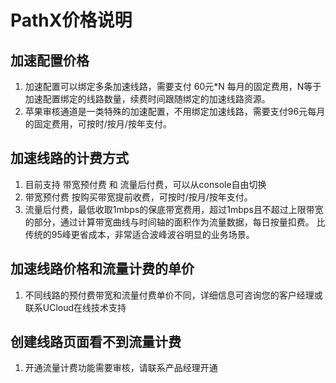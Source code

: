 # PathX价格说明

## 加速配置价格
1. 加速配置可以绑定多条加速线路，需要支付 60元*N 每月的固定费用，N等于加速配置绑定的线路数量，续费时间跟随绑定的加速线路资源。
2. 苹果审核通道是一类特殊的加速配置，不用绑定加速线路，需要支付96元每月的固定费用，可按时/按月/按年支付。

## 加速线路的计费方式
1. 目前支持 带宽预付费 和 流量后付费，可以从console自由切换
2. 带宽预付费 按购买带宽提前收费，可按时/按月/按年支付。
3. 流量后付费，最低收取1mbps的保底带宽费用，超过1mbps且不超过上限带宽的部分，通过计算带宽曲线与时间轴的面积作为流量数据，每日按量扣费。
比传统的95峰更省成本，非常适合波峰波谷明显的业务场景。

## 加速线路价格和流量计费的单价
1. 不同线路的预付费带宽和流量付费单价不同，详细信息可咨询您的客户经理或联系UCloud在线技术支持

## 创建线路页面看不到流量计费
1. 开通流量计费功能需要审核，请联系产品经理开通
